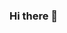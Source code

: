 ### Hi there 👋
<!--
[![Anurag's github stats](https://github-readme-stats.vercel.app/api?username=tomo-2525&count_private=true)](https://github.com/anuraghazra/github-readme-stats)
[![Top Langs](https://github-readme-stats.vercel.app/api/top-langs/?username=tomo-2525&layout=compact&hide=MATLAB&langs_count=10&count_private=true)](https://github.com/anuraghazra/github-readme-stats)
-->
<!--
**tomo-2525/tomo-2525** is a ✨ _special_ ✨ repository because its `README.md` (this file) appears on your GitHub profile.

Here are some ideas to get you started:

- 🔭 I’m currently working on ...
- 🌱 I’m currently learning ...
- 👯 I’m looking to collaborate on ...
- 🤔 I’m looking for help with ...
- 💬 Ask me about ...
- 📫 How to reach me: ...
- 😄 Pronouns: ...
- ⚡ Fun fact: ...
-->
